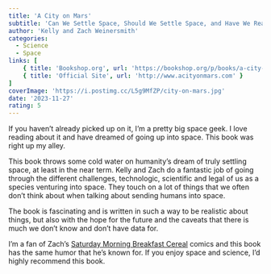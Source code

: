 ```yaml
---
title: 'A City on Mars'
subtitle: 'Can We Settle Space, Should We Settle Space, and Have We Really Thought This Through?'
author: 'Kelly and Zach Weinersmith'
categories:
  - Science
  - Space
links: [
    { title: 'Bookshop.org', url: 'https://bookshop.org/p/books/a-city-on-mars-can-we-settle-space-should-we-settle-space-and-have-we-really-thought-this-through-zach-weinersmith/19777591?ean=9781984881724' },
    { title: 'Official Site', url: 'http://www.acityonmars.com' }
]
coverImage: 'https://i.postimg.cc/L5g9MfZP/city-on-mars.jpg'
date: '2023-11-27'
rating: 5
---
```


If you haven’t already picked up on it, I’m a pretty big space geek. I love reading about it and have dreamed of going up into space. This book was right up my alley.

This book throws some cold water on humanity’s dream of truly settling space, at least in the near term. Kelly and Zach do a fantastic job of going through the different challenges, technologic, scientific and legal of us as a species venturing into space. They touch on a lot of things that we often don’t think about when talking about sending humans into space.

The book is fascinating and is written in such a way to be realistic about things, but also with the hope for the future and the caveats that there is much we don’t know and don’t have data for.

I’m a fan of Zach’s [Saturday Morning Breakfast Cereal](https://www.smbc-comics.com) comics and this book has the same humor that he’s known for. If you enjoy space and science, I’d highly recommend this book.